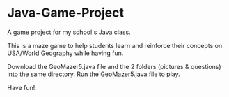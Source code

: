 # Java-Game-Project
A game project for my school's Java class.

This is a maze game to help students learn and reinforce their concepts on USA/World Geography while having fun.

Download the GeoMazer5.java file and the 2 folders (pictures & questions) into the same directory.
Run the GeoMazer5.java file to play.

Have fun!
